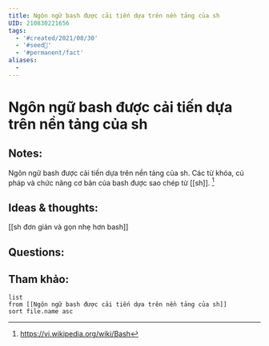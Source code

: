 ```yaml
---
title: Ngôn ngữ bash được cải tiến dựa trên nền tảng của sh
UID: 210830221656
tags:
  - '#created/2021/08/30'
  - '#seed🥜'
  - '#permanent/fact'
aliases:
  - 
---
```

# Ngôn ngữ bash được cải tiến dựa trên nền tảng của sh

## Notes:
Ngôn ngữ bash được cải tiến dựa trên nền tảng của sh. Các từ khóa, cú pháp và chức năng cơ bản của bash được sao chép từ [[sh]]. [^1]

## Ideas & thoughts:
[[sh đơn giản và gọn nhẹ hơn bash]]

## Questions:


## Tham khảo:
```dataview
list
from [[Ngôn ngữ bash được cải tiến dựa trên nền tảng của sh]]
sort file.name asc
```

[^1]: https://vi.wikipedia.org/wiki/Bash